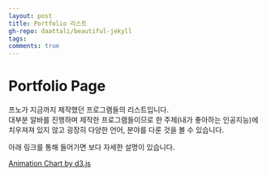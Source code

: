 ```yaml
---
layout: post
title: Portfolio 리스트
gh-repo: daattali/beautiful-jekyll
tags: 
comments: true
---
```


# Portfolio Page

프노가 지금까지 제작했던 프로그램들의 리스트입니다.   
대부분 알바를 진행하며 제작한 프로그램들이므로 한 주제(내가 좋아하는 인공지능)에 치우져져 있지 않고 굉장히 다양한 언어, 분야를 다룬 것을 볼 수 있습니다.

아래 링크를 통해 들어가면 보다 자세한 설명이 있습니다.   

[Animation Chart by d3.js](/404.html)

